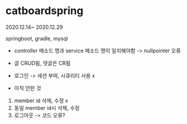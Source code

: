 # catboardspring

2020.12.14~ 2020.12.29

springboot, gradle, mysql


- controller 메소드 명과 service 메소드 명이 일치해야함  -> nullpointer 오류 
- 글 CRUD됨, 댓글은 CR됨
- 로그인 -> 세션 부여, 시큐리티 사용 x



- 아직 안한 것
1. member id 삭제, 수정 x
2. 동일 member id시 삭제, 수정 
3. 로그아웃 -> 코드 오류?
